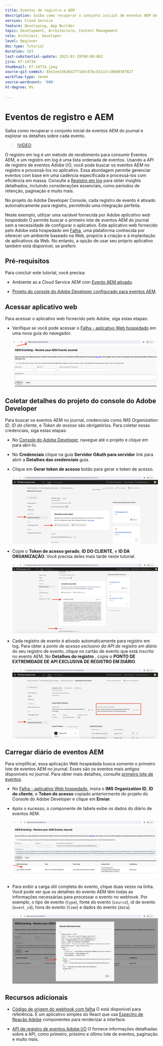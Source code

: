```yaml
---
title: Eventos de registro e AEM
description: Saiba como recuperar o conjunto inicial de eventos AEM do journal e explorar os detalhes sobre cada evento.
version: Cloud Service
feature: Developing, App Builder
topic: Development, Architecture, Content Management
role: Architect, Developer
level: Beginner
doc-type: Tutorial
duration: 163
last-substantial-update: 2023-01-29T00:00:00Z
jira: KT-14734
thumbnail: KT-14734.jpeg
source-git-commit: 85e1ee33626d27f1b6c07bc631a7c1068930f827
workflow-type: tm+mt
source-wordcount: '600'
ht-degree: 0%

---
```



# Eventos de registro e AEM

Saiba como recuperar o conjunto inicial de eventos AEM do journal e explorar os detalhes sobre cada evento.

>[!VIDEO](https://video.tv.adobe.com/v/3427052?quality=12&learn=on)

O registro em log é um método de recebimento para consumir Eventos AEM, e um registro em log é uma lista ordenada de eventos. Usando a API de registro de eventos Adobe I/O, você pode buscar os eventos AEM no registro e processá-los no aplicativo. Essa abordagem permite gerenciar eventos com base em uma cadência especificada e processá-los com eficiência em massa. Consulte a [Registro em log](https://developer.adobe.com/events/docs/guides/journaling_intro/) para obter insights detalhados, incluindo considerações essenciais, como períodos de retenção, paginação e muito mais.

No projeto do Adobe Developer Console, cada registro de evento é ativado automaticamente para registro, permitindo uma integração perfeita.

Neste exemplo, utilizar uma variável fornecida por Adobe _aplicativo web hospedado_ O permite buscar o primeiro lote de eventos AEM do journal sem a necessidade de configurar o aplicativo. Este aplicativo web fornecido pelo Adobe está hospedado em [Falha](https://glitch.com/), uma plataforma conhecida por oferecer um ambiente baseado na Web, propício à criação e à implantação de aplicativos da Web. No entanto, a opção de usar seu próprio aplicativo também está disponível, se preferir.

## Pré-requisitos

Para concluir este tutorial, você precisa:

- Ambiente as a Cloud Service AEM com [Evento AEM ativado](https://developer.adobe.com/experience-cloud/experience-manager-apis/guides/events/#enable-aem-events-on-your-aem-cloud-service-environment).

- [Projeto do console do Adobe Developer configurado para eventos AEM](https://developer.adobe.com/experience-cloud/experience-manager-apis/guides/events/#how-to-subscribe-to-aem-events-in-the-adobe-developer-console).

## Acessar aplicativo web

Para acessar o aplicativo web fornecido pelo Adobe, siga estas etapas:

- Verifique se você pode acessar o [Falha - aplicativo Web hospedado](https://indigo-speckle-antler.glitch.me/) em uma nova guia do navegador.

  ![Falha - aplicativo Web hospedado](../assets/examples/journaling/glitch-hosted-web-application.png)

## Coletar detalhes do projeto do console do Adobe Developer

Para buscar os eventos AEM no journal, credenciais como _IMS Organization ID_, _ID do cliente_, e _Token de acesso_ são obrigatórios. Para coletar essas credenciais, siga estas etapas:

- No [Console do Adobe Developer](https://developer.adobe.com), navegue até o projeto e clique em para abri-lo.

- No **Credenciais** clique na guia **Servidor OAuth para servidor** link para abrir a **Detalhes das credenciais** guia.

- Clique em **Gerar token de acesso** botão para gerar o token de acesso.

  ![Token de acesso de geração de projeto do console do Adobe Developer](../assets/examples/journaling/adobe-developer-console-project-generate-access-token.png)

- Copie o **Token de acesso gerado**, **ID DO CLIENTE**, e **ID DA ORGANIZAÇÃO**. Você precisa deles mais tarde neste tutorial.

  ![Credenciais de cópia de projeto do Adobe Developer Console](../assets/examples/journaling/adobe-developer-console-project-copy-credentials.png)

- Cada registro de evento é ativado automaticamente para registro em log. Para obter a _ponto de acesso exclusivo da API de registro em diário_ do seu registro de evento, clique no cartão de evento que está inscrito no evento AEM. No **Detalhes do registro** , copie o **PONTO DE EXTREMIDADE DE API EXCLUSIVA DE REGISTRO EM DIÁRIO**.

  ![Cartão de eventos de projeto do console do Adobe Developer](../assets/examples/journaling/adobe-developer-console-project-events-card.png)

## Carregar diário de eventos AEM

Para simplificar, essa aplicação Web hospedada busca somente o primeiro lote de eventos AEM no journal. Esses são os eventos mais antigos disponíveis no journal. Para obter mais detalhes, consulte [primeiro lote de eventos](https://developer.adobe.com/events/docs/guides/api/journaling_api/#fetching-your-first-batch-of-events-from-the-journal).

- No [Falha - aplicativo Web hospedado](https://indigo-speckle-antler.glitch.me/), insira o **IMS Organization ID**, **ID do cliente**, e **Token de acesso** copiado anteriormente do projeto do Console do Adobe Developer e clique em **Enviar**.

- Após o sucesso, o componente de tabela exibe os dados do diário de eventos AEM.

  ![Dados do diário de eventos AEM](../assets/examples/journaling/load-journal.png)

- Para exibir a carga útil completa do evento, clique duas vezes na linha. Você pode ver que os detalhes do evento AEM têm todas as informações necessárias para processar o evento no webhook. Por exemplo, o tipo de evento (`type`), fonte do evento (`source`), id de evento (`event_id`), hora do evento (`time`) e dados do evento (`data`).

  ![Carga total do evento AEM](../assets/examples/journaling/complete-journal-data.png)

## Recursos adicionais

- [Código de origem do webhook com falha](https://glitch.com/edit/#!/indigo-speckle-antler) O está disponível para referência. É um aplicativo simples do React que usa [Espectro de Reação Adobe](https://react-spectrum.adobe.com/react-spectrum/index.html) componentes para renderizar a interface.

- [API de registro de eventos Adobe I/O](https://developer.adobe.com/events/docs/guides/api/journaling_api/) O fornece informações detalhadas sobre a API, como primeiro, próximo e último lote de eventos, paginação e muito mais.

